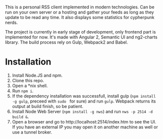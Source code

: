 This is a personal RSS client implemented in modern technologies. Can be run on your own server or a hosting and gather your feeds as long as they update to be read any time. It also displays some statistics for cypherpunk nerds.

The project is currently in early stage of development, only frontend part is implemented for now. It's made with Angular 2, Semantic UI and ng2-charts library. The build process rely on Gulp, Webpack2 and Babel.

Installation
============

1. Install Node.JS and npm.
1. Clone this repo.
1. Open a *nix shell.
1. Run `npm i`.
1. If the dependency installation was successfull, install gulp (`npm install -g gulp`, preceed with `sudo ` for sure) and run `gulp`. Webpack returns its output at build finish, so be patient.
1. Install Node Web Server (`npm install -g nws`) and run `nws -p 2514 -d build &`.
1. Open a browser and go to http://localhost:2514/index.htm to see the UI. If you have an external IP you may open it on another machine as well or use a tunnel broker.
